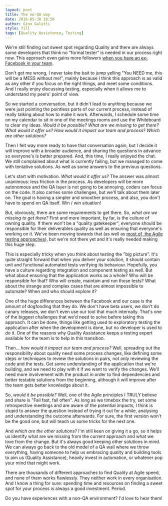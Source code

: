 ```yaml
---
layout: post
title: The no-QA way
date: 2016-05-30 18:50
author: Gino Galotti
style: fill
tags: [Quality Assistance, Testing]
---
```

We're still finding out sweet spot regarding Quality and there are always some developers that think no "formal tester" is needed in our process right now. This approach even gains more followers [when you have an ex-Facebook in your team](http://www.zdnet.com/article/why-facebook-doesnt-have-or-need-testers/).

Don't get me wrong, I never take the bait to jump yelling "You NEED me, this will be a MESS without me!", mainly because I think this approach is as valid as any other if you focus on the right things, and meet some conditions. And I really enjoy discussing testing, especially when it allows me to understand my peers' point of view.

So we started a conversation, but it didn't lead to anything because we were just pointing the pointless parts of our current process, instead of really talking about how to make it work. Afterwards, I schedule some time on my calendar to sit in one of the meetings rooms and use the Whiteboard to clear my ideas. _Would it be possible? What are we missing to get there? What would it offer us? How would it impact our team and process? Which are other solutions?_

Then I felt way more ready to have that conversation again, but I decide it will improve with a broader audience, and sharing the questions in advance so everyone's is better prepared. And, this time, I really enjoyed the chat. We still complained about what is currently failing, but we managed to come with tentative solutions. As well as some answers to the previous questions.

Let's start with motivation. _What would it offer us?_ The answer was almost unanimous: less friction in the process. As developers will be more autonomous and the QA layer is not going to be annoying, coders can focus on the code. It also carries some challenges, but we'll talk about them later on. The goal is having a simpler and smoother process, and also, you don't have to spend on QA itself. Win / win situation!

But, obviously, there are some requirements to get there. So, _what are we missing to get there?_ First and more important, by far, is the culture of owning quality. If there won't be a "quality gatekeeper", everyone should be responsible for their deliverables quality as well as ensuring that everyone's working on it. We've been moving towards that (as well as [most of  the Agile testing approaches](https://callmegino.wordpress.com/2016/04/03/meet-quality-assistance/)), but we're not there yet and it's really needed making this huge step.

This is especially tricky when you think about testing the "big picture". It's quite straight forward that when you deliver your solution, it should contain unit and functional automated tests verifying its behaviour. Hopefully, you have a culture regarding integration and component testing as well. But what about ensuring that the application works as a whole? Who will be responsible for that? Who will create, maintain and run those tests? What about the strange and complex cases that are almost impossible to automate? When and who should explore it?

One of the huge differences between the Facebook and our case is the amount of dogfooding that they do. We don't have beta users, we don't do canary releases, we don't even use our tool that much internally. That's one of the biggest challenges that we'd need to solve before taking this approach. It can be done, things like getting used to exploratory testing the application after when the development is done, but no developer is used to do it. One of the reasons why Quality Assistance keeps a testing expert available for the team is to help in this transition.

Then... _how would it impact our team and process?_ Well, spreading out the responsibility about quality need some process changes, like defining some steps or techniques to review the solutions in pairs, not only reviewing the code and the tests. Get some understanding of the application that we're building, and we need to play with it if we want to verify the changes. We'll need more involvement with the product in order to find dependencies and better testable solutions from the beginning, although it will improve after the team gets better knowledge about it.

So, _would it be possible?_ Well, one of the Agile principles I TRULY believe and share is "Fail fast, fail often". As long as we timebox the try, set some retrospective meetings and are aware of the potential impacts; I think is stupid to answer the question instead of trying it out for a while, analysing and understanding the outcome afterwards. For sure, the first version won't be the good one, but will teach us some tricks for the next one.

And _which are the other solutions?_ I'm still keen on giving it a go, so it helps us identify what are we missing from the current approach and what we love from the change. But it's always good keeping other solutions in mind. We can always go back to the old model of a QA wall where we throw everything, having someone to help us embracing quality and building tools to aim us (Quality Assistance), heavily invest in automation, or whatever pop your mind that might work.

There are thousands of different approaches to find Quality at Agile speed, and none of them works flawlessly. They neither work in every organisation. And I know a thing for sure: spending time and resources on finding a sweet spot for your process is always a good investment. Period.

Do you have experiences with a non-QA environment? I'd love to hear them!